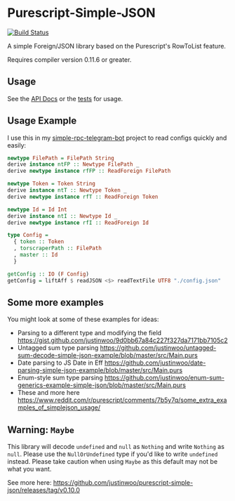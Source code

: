 # Purescript-Simple-JSON

[![Build Status](https://travis-ci.org/justinwoo/purescript-simple-json.svg?branch=master)](https://travis-ci.org/justinwoo/purescript-simple-json)

A simple Foreign/JSON library based on the Purescript's RowToList feature.

Requires compiler version 0.11.6 or greater.

## Usage

See the [API Docs](https://pursuit.purescript.org/packages/purescript-simple-json/) or the [tests](test/Main.purs) for usage.

## Usage Example

I use this in my [simple-rpc-telegram-bot](https://github.com/justinwoo/simple-rpc-telegram-bot/blob/7ebdce679eba0eb4462d14d3a6e51d1ba245aa6f/src/Main.purs#L50-L72) project to read configs quickly and easily:

```purs
newtype FilePath = FilePath String
derive instance ntFP :: Newtype FilePath _
derive newtype instance rfFP :: ReadForeign FilePath

newtype Token = Token String
derive instance ntT :: Newtype Token _
derive newtype instance rfT :: ReadForeign Token

newtype Id = Id Int
derive instance ntI :: Newtype Id _
derive newtype instance rfI :: ReadForeign Id

type Config =
  { token :: Token
  , torscraperPath :: FilePath
  , master :: Id
  }

getConfig :: IO (F Config)
getConfig = liftAff $ readJSON <$> readTextFile UTF8 "./config.json"
```

## Some more examples

You might look at some of these examples for ideas:

* Parsing to a different type and modifying the field https://gist.github.com/justinwoo/9d0bb67a84c227f327da7171bb7105c2
* Untagged sum type parsing https://github.com/justinwoo/untagged-sum-decode-simple-json-example/blob/master/src/Main.purs
* Date parsing to JS Date in Eff https://github.com/justinwoo/date-parsing-simple-json-example/blob/master/src/Main.purs
* Enum-style sum type parsing https://github.com/justinwoo/enum-sum-generics-example-simple-json/blob/master/src/Main.purs
* These and more here https://www.reddit.com/r/purescript/comments/7b5y7q/some_extra_examples_of_simplejson_usage/

## Warning: `Maybe`

This library will decode `undefined` and `null` as `Nothing` and write `Nothing` as `null`. Please use the `NullOrUndefined` type if you'd like to write `undefined` instead. Please take caution when using `Maybe` as this default may not be what you want.

See more here: https://github.com/justinwoo/purescript-simple-json/releases/tag/v0.10.0
